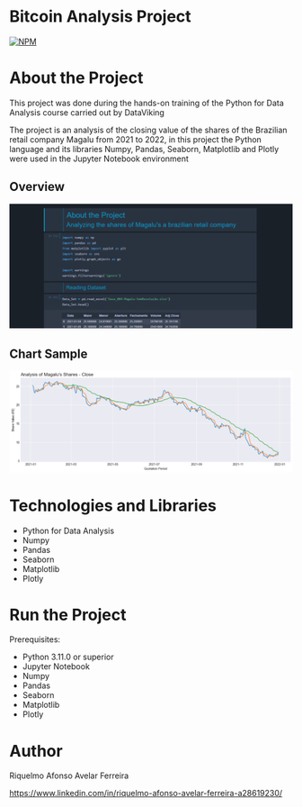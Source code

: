 # Bitcoin Analysis Project
[![NPM](https://img.shields.io/npm/l/react)](https://github.com/RiquelmoFerreira/DataAnalysisFinancial_Market/blob/main/License)

# About the Project

This project was done during the hands-on training of the Python for Data Analysis course carried out by DataViking

The project is an analysis of the closing value of the shares of the Brazilian retail company Magalu from 2021 to 2022, in this project the Python language and its libraries Numpy, Pandas, Seaborn, Matplotlib and Plotly were used in the Jupyter Notebook environment

## Overview
![InitialVision](https://github.com/RiquelmoFerreira/Images/blob/main/11.png)

## Chart Sample
![ChartSample](https://github.com/RiquelmoFerreira/Images/blob/main/12.png)

# Technologies and Libraries

- Python for Data Analysis
- Numpy
- Pandas
- Seaborn
- Matplotlib
- Plotly

# Run the Project
Prerequisites:
- Python 3.11.0 or superior
- Jupyter Notebook
- Numpy
- Pandas
- Seaborn
- Matplotlib
- Plotly

# Author
Riquelmo Afonso Avelar Ferreira

https://www.linkedin.com/in/riquelmo-afonso-avelar-ferreira-a28619230/

 
